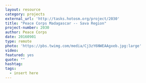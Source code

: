 ```yaml
---
layout: resource
category: projects
external_url: 'http://tasks.hotosm.org/project/2030'
title: "Peace Corps Madagascar -- Sava Region"
project-number: 2030
author: Peace Corps
date: 20160901
type: remote
photo: 'https://pbs.twimg.com/media/Cj3zY6NWEAAgxeb.jpg:large'
video: 
featured: yes
quote: ""
hashtag:
tags:
  - insert here
---
```



